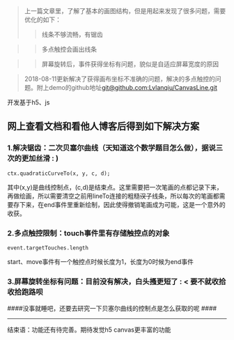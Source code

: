 

> 上一篇文章里，了解了基本的画图结构，但是用起来发现了很多问题，需要优化的如下：
>> 线条不够流畅，有锯齿  

>> 多点触控会画出线条  

>> 屏幕旋转后，事件获得坐标有问题，貌似是自适应屏幕宽度的原因  

> 2018-08-11更新解决了获得画布坐标不准确的问题，解决的多点触控的问题。附上demo的github地址[git@github.com:Lvlanqiu/CanvasLine.git](git@github.com:Lvlanqiu/CanvasLine.git)

开发基于h5、js
## 网上查看文档和看他人博客后得到如下解决方案 ##
### 1.解决锯齿：二次贝塞尔曲线（天知道这个数学题目怎么做），据说三次的更加丝滑 : ) ###
```
ctx.quadraticCurveTo(x, y, c, d);
```
其中(x,y)是曲线控制点，(c,d)是结束点。这里需要把一次笔画的点都记录下来，再做绘画，所以需要清空之前用lineTo连接的粗糙~~汉子~~线条，所以每次的笔画都需要存下来，在end事件里重新绘制，因此使得撤销笔画成为可能，这是一个意外的收获。
### 2.多点触控限制：touch事件里有存储触控点的对象 ###
```
event.targetTouches.length
```
start、move事件有一个触控点时候长度为1，长度为0时候为end事件
### 3.屏幕旋转坐标有问题：目前没有解决，白头搔更短了 : < 要不就收拾收拾跑路呗 ###
####没事就睡吧，还要去研究一下贝塞尔曲线的控制点是怎么获取的呢 ####

---

结束语：功能还有待完善。期待发觉h5 canvas更丰富的功能

